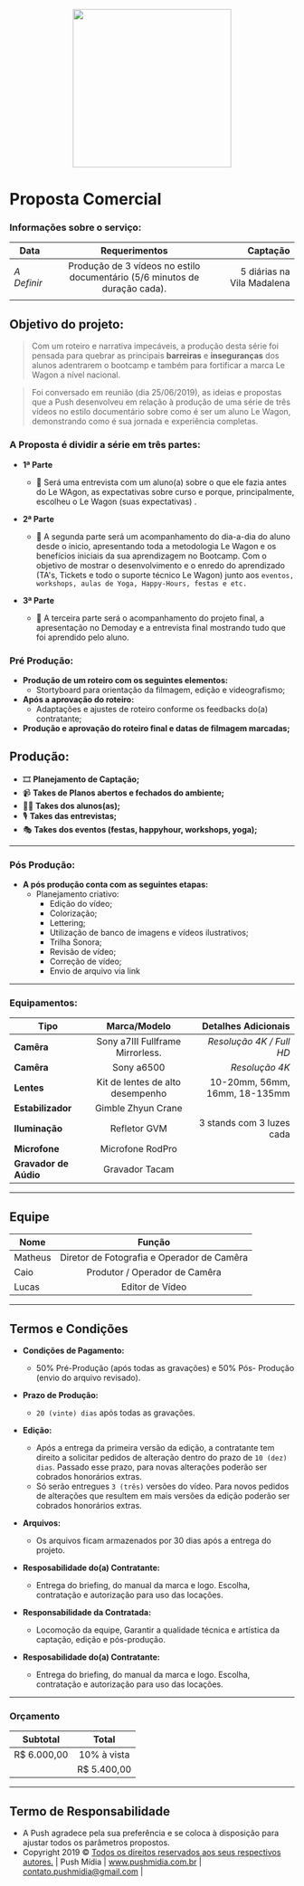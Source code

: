 <!-- <div style="text-align:center; height: 170px;"><img src="https://scontent.fcgh23-1.fna.fbcdn.net/v/t1.0-9/50907015_1092341617612035_1041846426197295104_n.png?_nc_cat=110&_nc_oc=AQnE8Fo4-hZV9sEMfjhs5ji8lwYOCjwForkp3tkhtui_QRuS03CETFemhDSPjQkamcY&_nc_ht=scontent.fcgh23-1.fna&oh=48c773ae3f763ac02d2c513b35aac6f1&oe=5D89BD67" title="Push Media"></div>
 -->

<p align="center">
  <img height="280" src="https://scontent.fcgh23-1.fna.fbcdn.net/v/t1.0-9/50907015_1092341617612035_1041846426197295104_n.png?_nc_cat=110&_nc_oc=AQnE8Fo4-hZV9sEMfjhs5ji8lwYOCjwForkp3tkhtui_QRuS03CETFemhDSPjQkamcY&_nc_ht=scontent.fcgh23-1.fna&oh=48c773ae3f763ac02d2c513b35aac6f1&oe=5D89BD67">
</p>

# Proposta Comercial


### Informações sobre o serviço:

| Data        | Requerimentos     | Captação  |
| ------------- |:-------------:| -----:|
| *A Definir*      | Produção de 3 vídeos no estilo documentário (5/6 minutos de duração cada). | 5 diárias na Vila Madalena | Le Wagon |
|       |  |  |

## Objetivo do projeto:

> Com um roteiro e narrativa impecáveis, a produção desta série foi pensada para quebrar as principais **barreiras** e **inseguranças** dos alunos adentrarem o bootcamp e também para fortificar a marca Le Wagon a nível nacional.

> Foi conversado em reunião (dia 25/06/2019), as ideias e propostas que a Push desenvolveu em relação à produção de uma série de três vídeos no estilo documentário sobre como é ser um aluno Le Wagon, demonstrando como é sua jornada e experiência completas.

### A Proposta é dividir a série em três partes:

- **1ª Parte**
    - 🔧 Será uma entrevista com um aluno(a) sobre o que ele fazia antes do Le WAgon, as expectativas sobre curso e porque, principalmente, escolheu o Le Wagon (suas expectativas) .

- **2ª Parte**
    - 👯 A segunda parte será um acompanhamento do dia-a-dia do aluno desde o inicio, apresentando toda a metodologia Le Wagon e os benefícios iniciais da sua aprendizagem no Bootcamp.
    Com o objetivo de mostrar o desenvolvimento e o enredo do aprendizado (TA's, Tickets e todo o suporte técnico Le Wagon) junto aos `eventos, workshops, aulas de Yoga, Happy-Hours, festas e etc.`

- **3ª Parte**
    - 🎉 A terceira parte será o acompanhamento do projeto final, a apresentação no Demoday e a entrevista final mostrando tudo que foi aprendido pelo aluno.  

### Pré Produção:
- **Produção de um roteiro com os seguintes elementos:**
    - Stortyboard para orientação da filmagem, edição e videografismo;
- **Após a aprovação do roteiro:**
    - Adaptações e ajustes de roteiro conforme os feedbacks do(a) contratante;
- **Produção e aprovação do roteiro final e datas de filmagem marcadas;**
    
## Produção:
- 🎞 **Planejamento de Captação;**
- 📹 **Takes de Planos abertos e fechados do ambiente;**
- 👩‍💻 **Takes dos alunos(as);**
- 🎙 **Takes das entrevistas;**
- 🎭 **Takes dos eventos (festas, happyhour, workshops, yoga);**

---

### Pós Produção:
- **A pós produção conta com as seguintes etapas:**
    - Planejamento criativo:
	  - Edição do vídeo;
	  - Colorização;
	  - Lettering;
	  - Utilização de banco de imagens e vídeos ilustrativos;
	  - Trilha Sonora;
	  - Revisão de vídeo;
	  - Correção de vídeo;
	  - Envio de arquivo via link

---

### Equipamentos:

| Tipo        | Marca/Modelo     | Detalhes Adicionais  |
| ------------- |:-------------:| -----:|
| **Camêra**     | Sony a7III Fullframe Mirrorless. | *Resolução 4K / Full HD* |
| **Camêra**      | Sony a6500      |   *Resolução 4K* |
| **Lentes** | Kit de lentes de alto desempenho   |    10-20mm, 56mm, 16mm, 18-135mm |	
| **Estabilizador** |  Gimble Zhyun Crane   |     |	
| **Iluminação** | Refletor GVM   | 3 stands com 3 luzes cada   |	
| **Microfone** | Microfone RodPro   |    |	
| **Gravador de Aúdio** | Gravador Tacam   |    |	



---


## Equipe

| Nome        | Função     | 
| ------------- |:-------------:| 
| Matheus    | Diretor de Fotografia e Operador de Camêra |
| Caio      | Produtor / Operador de Camêra      |   
| Lucas | Editor de Vídeo  |

---

## Termos e Condições

- **Condições de Pagamento:**
    - 50% Pré-Produção (após todas as gravações) e 50% Pós- Produção (envio do arquivo revisado).

- **Prazo de Produção:**
    - `20 (vinte) dias` após todas as gravações.

- **Edição:**
    - Após a entrega da primeira versão da edição, a contratante tem direito a solicitar pedidos de alteração dentro do prazo de `10 (dez) dias`. Passado esse prazo, para novas alterações poderão ser cobrados honorários extras. 
    - Só serão entregues `3 (três)` versões do vídeo. Para novos pedidos de alterações que resultem em mais versões da edição poderão ser cobrados honorários extras.

- **Arquivos:**
    - Os arquivos ficam armazenados por 30 dias após a entrega do projeto.

- **Resposabilidade do(a) Contratante:**
    - Entrega do briefing, do manual da marca e logo. Escolha, contratação e autorização para uso das locações.

- **Responsabilidade da Contratada:**
    - Locomoção da equipe, Garantir a qualidade técnica e artística da captação, edição e pós-produção.

- **Resposabilidade do(a) Contratante:**
    - Entrega do briefing, do manual da marca e logo. Escolha, contratação e autorização para uso das locações.
    

---

### Orçamento

| Subtotal      | Total     | 
| ------------- |:-------------:| 
| R$ 6.000,00   | 10% à vista |
|       				| R$ 5.400,00      |   



---

## Termo de Responsabilidade

- A Push agradece pela sua preferência e se coloca à disposição para ajustar todos os parâmetros propostos.
- Copyright 2019 © <a href="http://fvcproductions.com" target="_blank">Todos os direitos reservados aos seus respectivos autores.</a>
| Push Mídia        | www.pushmidia.com.br     | contato.pushmidia@gmail.com  |
